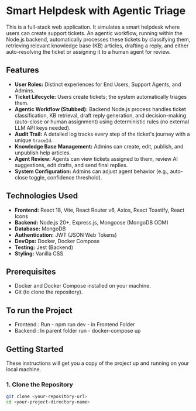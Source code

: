 # Smart Helpdesk with Agentic Triage

This is a full-stack web application. It simulates a smart helpdesk where users can create support tickets. An agentic workflow, running within the Node.js backend, automatically processes these tickets by classifying them, retrieving relevant knowledge base (KB) articles, drafting a reply, and either auto-resolving the ticket or assigning it to a human agent for review.

## Features

*   **User Roles:** Distinct experiences for End Users, Support Agents, and Admins.
*   **Ticket Lifecycle:** Users create tickets; the system automatically triages them.
*   **Agentic Workflow (Stubbed):** Backend Node.js process handles ticket classification, KB retrieval, draft reply generation, and decision-making (auto-close or human assignment) using deterministic rules (no external LLM API keys needed).
*   **Audit Trail:** A detailed log tracks every step of the ticket's journey with a unique `traceId`.
*   **Knowledge Base Management:** Admins can create, edit, publish, and unpublish help articles.
*   **Agent Review:** Agents can view tickets assigned to them, review AI suggestions, edit drafts, and send final replies.
*   **System Configuration:** Admins can adjust agent behavior (e.g., auto-close toggle, confidence threshold).

## Technologies Used

*   **Frontend:** React 18, Vite, React Router v6, Axios, React Toastify, React Icons
*   **Backend:** Node.js 20+, Express.js, Mongoose (MongoDB ODM)
*   **Database:** MongoDB
*   **Authentication:** JWT (JSON Web Tokens)
*   **DevOps:** Docker, Docker Compose
*   **Testing:** Jest (Backend)
*   **Styling:** Vanilla CSS

## Prerequisites

*   Docker and Docker Compose installed on your machine.
*   Git (to clone the repository).

## To run the Project

*   Frontend : Run - npm run dev - in Frontend Folder 
*   Backend : In parent folder run - docker-compose up

## Getting Started

These instructions will get you a copy of the project up and running on your local machine.

### 1. Clone the Repository

```bash
git clone <your-repository-url>
cd <your-project-directory-name>